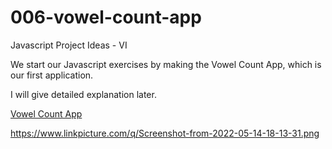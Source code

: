 # 006-vowel-count-app

Javascript Project Ideas - VI

We start our Javascript exercises by making the Vowel Count App, which is our first application.

I will give detailed explanation later.

<a href="https://006-vowel-count.netlify.app/" target="_blank">Vowel Count App</a>

https://www.linkpicture.com/q/Screenshot-from-2022-05-14-18-13-31.png
